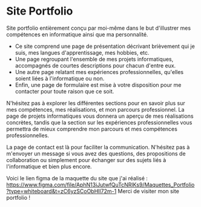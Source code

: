 # Site Portfolio
Site portfolio entièrement conçu par moi-même dans le but d'illustrer mes compétences en informatique ainsi que ma personnalité.

- Ce site comprend une page de présentation décrivant brièvement qui je suis, mes langues d'apprentissage, mes hobbies, etc.
- Une page regroupant l'ensemble de mes projets informatiques, accompagnés de courtes descriptions pour chacun d'entre eux.
- Une autre page relatant mes expériences professionnelles, qu'elles soient liées à l'informatique ou non.
- Enfin, une page de formulaire est mise à votre disposition pour me contacter pour toute raison que ce soit.

N'hésitez pas à explorer les différentes sections pour en savoir plus sur mes compétences, mes réalisations, et mon parcours professionnel. 
La page de projets informatiques vous donnera un aperçu de mes réalisations concrètes, 
tandis que la section sur les expériences professionnelles vous permettra de mieux comprendre mon parcours et mes compétences professionnelles.

La page de contact est là pour faciliter la communication.
N'hésitez pas à m'envoyer un message si vous avez des questions, des propositions de collaboration ou simplement pour échanger sur des sujets liés à l'informatique et bien plus encore. 


Voici le lien figma de la maquette du site que j'ai réalisé : https://www.figma.com/file/AphN13iJutwfQuTcNRlKs9/Maquettes_Portfolio?type=whiteboard&t=zC6yzSCoObHlI72m-1
Merci de visiter mon site portfolio !
